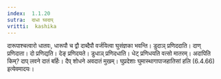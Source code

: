 ```yaml
---
index:  1.1.20
sutra:  दाधा घ्वदाप्
vritti:  kashika 
---
```


दारूपाश्चत्वारो धातवः, धारूपौ च द्वौ दाब्दैपौ वर्जयित्वा घुसंज्ञका भवन्ति। डुदाञ् प्रणिददाति। दाण् प्रणिदाता। दो प्रणिद्यति। देङ् प्रणिदयते। डुधाञ् प्रणिदधाति। धेट् प्रणिधयति वत्सो मातरम्। अदापिति किम्? दाप् लवने दातं बर्हिः। दैप् शोधने अवदातं मुखम्। घुप्रदेशाः घुमास्थागापाजहातिसां हलि (6.4.66) इत्येवमादयः।

